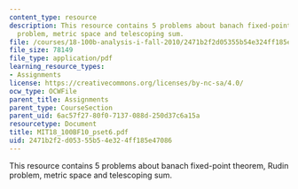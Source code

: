 ```yaml
---
content_type: resource
description: This resource contains 5 problems about banach fixed-point theorem, Rudin
  problem, metric space and telescoping sum.
file: /courses/18-100b-analysis-i-fall-2010/2471b2f2d05355b54e324ff185e47086_MIT18_100BF10_pset6.pdf
file_size: 78149
file_type: application/pdf
learning_resource_types:
- Assignments
license: https://creativecommons.org/licenses/by-nc-sa/4.0/
ocw_type: OCWFile
parent_title: Assignments
parent_type: CourseSection
parent_uid: 6ac57f27-80f0-7137-088d-250d37c6a15a
resourcetype: Document
title: MIT18_100BF10_pset6.pdf
uid: 2471b2f2-d053-55b5-4e32-4ff185e47086
---
```

This resource contains 5 problems about banach fixed-point theorem, Rudin problem, metric space and telescoping sum.